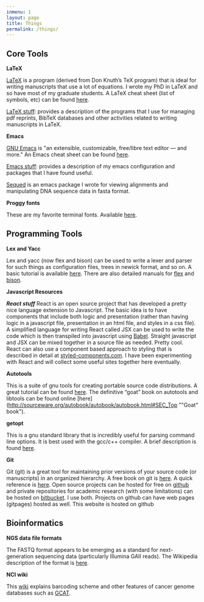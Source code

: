 ```yaml
---
inmenu: 1
layout: page
title: Things
permalink: /things/
---
```

## Core Tools

**LaTeX**

[LaTeX](https://www.latex-project.org/) is a program (derived from Don Knuth’s TeX program) that is ideal for
writing manuscripts that use a lot of equations. I wrote my PhD in
LaTeX and so have most of my graduate students. A LaTeX cheat sheet
(list of symbols, etc) can be found
[here](https://wch.github.io/latexsheet/latexsheet.pdf). 

[LaTeX stuff](/latex/): provides a description of the
programs that I use for managing pdf reprints, BibTeX databases and
other activities related to writing manuscripts in LaTeX.

**Emacs**

[GNU Emacs](https://www.gnu.org/software/emacs/) is "an extensible, customizable, free/libre text editor —
and more." An Emacs cheat sheet can be found [here](https://www.gnu.org/software/emacs/refcards/pdf/refcard.pdf).

[Emacs stuff](/emacs/): provides a description of my emacs configuration and
packages that I have found useful.

[Sequed](https://github.com/brannala/sequed) is an emacs package I wrote for viewing alignments and manipulating DNA sequence
data in fasta format.

**Proggy fonts**

These are my favorite terminal fonts. Available
[here](https://github.com/bluescan/proggyfonts).

## Programming Tools
**Lex and Yacc**

Lex and yacc (now flex and bison) can be used to write a lexer and
parser for such things as configuration files, trees in newick format,
and so on. A basic tutorial is available
[here](http://ds9a.nl/lex-yacc/cvs/output/lexyacc.html#toc2.1 "Lex and
YACC primer"). There are also detailed manuals for
[flex](ftp://ftp.gnu.org/old-gnu/Manuals/flex-2.5.4/html_mono/flex.html
"flex manual") and
[bison](http://www.gnu.org/s/bison/manual/bison.html "bison manual").

**Javascript Resources**

***React stuff*** React is an open source project that has developed a
pretty nice language extension to Javascript. The basic idea is to
have components that include both logic and presentation (rather than
having logic in a javascript file, presentation in an html file, and
styles in a css file). A simplified language for writing React called
JSX can be used to write the code which is then transpiled into
javascript using [Babel](https://babeljs.io/). Straight javascript and
JSX can be mixed together in a source file as needed. Pretty cool.
React can also use a component based approach to styling that is
described in detail at
[styled-components.com](https://www.styled-components.com/). I have
been experimenting with React and will collect some useful sites
together here eventually.

**Autotools**

This is a suite of gnu tools for creating portable source code
distributions. A great tutorial can be found [here](
http://fsmsh.com/2753 "Autotools tutorial"). The definitive “goat”
book on autotools and libtools can be found online
[here](http://sourceware.org/autobook/autobook/autobook.html#SEC_Top
""Goat" book").

**getopt**

This is a gnu standard library that is incredibly useful for parsing
command line options. It is best used with the gcc/c++ compiler. A
brief description is found
[here](https://www.gnu.org/software/libc/manual/html_node/Getopt.html#Getopt
"getopt").

**Git**

Git (git) is a great tool for maintaining prior versions of your
source code (or manuscripts) in an organized hierarchy. A free book on
git is [here](https://git-scm.com/book/en/v2). A quick reference is
[here](https://services.github.com/on-demand/downloads/github-git-cheat-sheet.pdf). Open
source projects can be hosted for free on
[github](https://github.com/) and private repositories for academic
research (with some limitations) can be hosted on
[bitbucket](https://bitbucket.org/). I use both. Projects on github
can have web pages (gitpages) hosted as well. This website is hosted
on github


## Bioinformatics
**NGS data file formats**

The FASTQ format appears to be emerging as a standard for
next-generation sequencing data (particularly Illumina GAII
reads). The Wikipedia description of the format is
[here](http://en.wikipedia.org/wiki/FASTQ_format "FASTQ").

**NCI wiki**

This
[wiki](https://wiki.nci.nih.gov/display/TCGA/TCGA+barcode#TCGAbarcode-types
"NCI barcodes") explains barcoding scheme and other features of cancer
genome databases such as [GCAT](http://cancergenome.nih.gov/ "Cancer
Genome Atlas").
